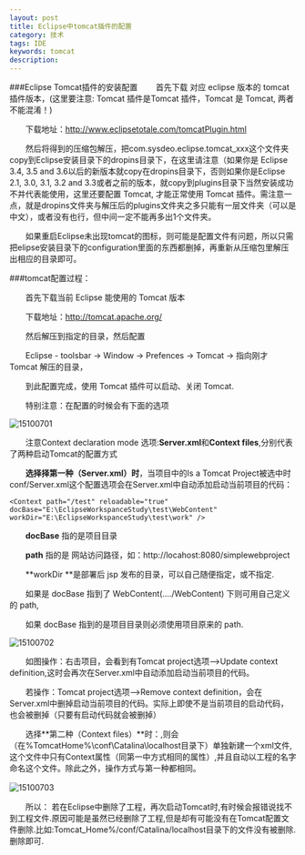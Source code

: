 ```yaml
---
layout: post
title: Eclipse中tomcat插件的配置
category: 技术
tags: IDE
keywords: tomcat
description:
---
```


###Eclipse Tomcat插件的安装配置
　　首先下载 对应 eclipse 版本的 tomcat 插件版本，(这里要注意: Tomcat 插件是Tomcat 插件，Tomcat 是 Tomcat, 两者不能混淆！)

　　下载地址：http://www.eclipsetotale.com/tomcatPlugin.html

　　然后将得到的压缩包解压，把com.sysdeo.eclipse.tomcat_xxx这个文件夹copy到Eclipse安装目录下的dropins目录下，在这里请注意（如果你是 Eclipse 3.4, 3.5 and 3.6以后的新版本就copy在dropins目录下，否则如果你是Eclipse 2.1, 3.0, 3.1, 3.2 and 3.3或者之前的版本，就copy到plugins目录下当然安装成功不并代表能使用，这里还要配置 Tomcat, 才能正常使用 Tomcat 插件。需注意一点，就是dropins文件夹与解压后的plugins文件夹之多只能有一层文件夹（可以是中文），或者没有也行，但中间一定不能再多出1个文件夹。

　　如果重启Eclipse未出现tomcat的图标，则可能是配置文件有问题，所以只需把elipse安装目录下的configuration里面的东西都删掉，再重新从压缩包里解压出相应的目录即可。

###tomcat配置过程：

　　首先下载当前 Eclipse 能使用的 Tomcat 版本

　　下载地址：http://tomcat.apache.org/

　　然后解压到指定的目录，然后配置

　　Eclipse - toolsbar  ->  Window  ->  Prefences  ->  Tomcat  -> 指向刚才 Tomcat 解压的目录，

　　到此配置完成，使用 Tomcat 插件可以启动、关闭 Tomcat.

　　特别注意：在配置的时候会有下面的选项

![15100701](/public/img/tec/tomcat01.jpg)

　　注意Context declaration mode 选项:**Server.xml**和**Context files**,分别代表了两种启动Tomcat的配置方式

　　**选择择第一种（Server.xml）时**，当项目中的Is a Tomcat Project被选中时conf/Server.xml这个配置选项会在Server.xml中自动添加启动当前项目的代码：

	<Context path="/test" reloadable="true" docBase="E:\EclipseWorkspanceStudy\test\WebContent" workDir="E:\EclipseWorkspanceStudy\test\work" />

　　**docBase** 指的是项目目录

　　**path** 指的是 网站访问路径，如：http://locahost:8080/simplewebproject

　　**workDir **是部署后 jsp 发布的目录，可以自己随便指定，或不指定.

　　如果是 docBase 指到了 WebContent(…./WebContent) 下则可用自己定义的 path,

　　如果 docBase 指到的是项目目录则必须使用项目原来的 path.

![15100702](/public/img/tec/tomcat02.jpg)

　　如图操作：右击项目，会看到有Tomcat project选项-->Update context definition,这时会再次在Server.xml中自动添加启动当前项目的代码。

　　若操作：Tomcat project选项-->Remove context definition，会在Server.xml中删掉启动当前项目的代码。实际上即使不是当前项目的启动代码，也会被删掉（只要有启动代码就会被删掉）

　　选择**第二种（Context files）**时：,则会（在%TomcatHome%\conf\\Catalina\localhost目录下）单独新建一个xml文件,这个文件中只有Context属性（同第一中方式相同的属性）,并且自动以工程的名字命名这个文件。除此之外，操作方式与第一种都相同。

![15100703](/public/img/tec/tomcat03.jpg)　

　　所以： 若在Eclipse中删除了工程，再次启动Tomcat时,有时候会报错说找不到工程文件.原因可能是虽然已经删除了工程,但是却有可能没有在Tomcat配置文件删除.比如:Tomcat_Home%/conf/Catalina/localhost目录下的文件没有被删除.删除即可.
